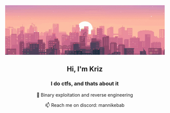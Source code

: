 <div align="center"><img src="pixelcrop.gif"/></div>
<div align="center"><h2>Hi, I'm Kriz</h2>
<h3>I do ctfs, and thats about it</h3>
<p>🚩 Binary exploitation and reverse engineering</p>
<p>📫 Reach me on discord: mannikebab</p>
</div>

<!--
**TheKrizzler/TheKrizzler** is a ✨ _special_ ✨ repository because its `README.md` (this file) appears on your GitHub profile.

Here are some ideas to get you started:

- 🔭 I’m currently working on ...
- 🌱 I’m currently learning ...
- 👯 I’m looking to collaborate on ...
- 🤔 I’m looking for help with ...
- 💬 Ask me about ...
- 📫 How to reach me: ...
- 😄 Pronouns: ...
- ⚡ Fun fact: ...
-->

